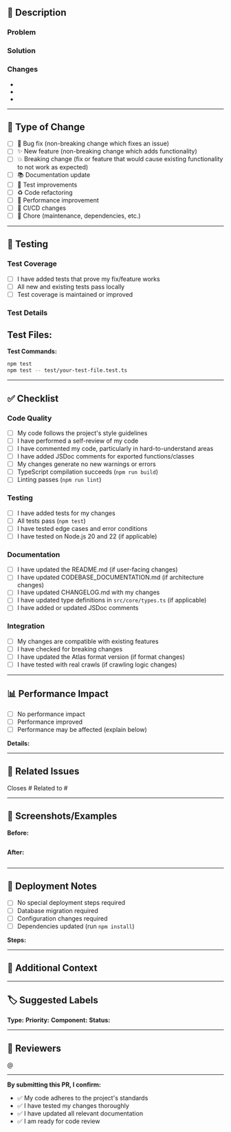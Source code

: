 ## 📝 Description

<!-- Provide a clear and concise description of what this PR does -->

### Problem
<!-- What issue does this PR solve? Link related issues with #issue_number -->

### Solution
<!-- How does this PR solve the problem? -->

### Changes
<!-- List the key changes made in this PR -->

- 
- 
- 

---

## 🎯 Type of Change

<!-- Mark the relevant option with an 'x' -->

- [ ] 🐛 Bug fix (non-breaking change which fixes an issue)
- [ ] ✨ New feature (non-breaking change which adds functionality)
- [ ] 💥 Breaking change (fix or feature that would cause existing functionality to not work as expected)
- [ ] 📚 Documentation update
- [ ] 🧪 Test improvements
- [ ] ♻️ Code refactoring
- [ ] 🚀 Performance improvement
- [ ] 🔧 CI/CD changes
- [ ] 🧹 Chore (maintenance, dependencies, etc.)

---

## 🧪 Testing

### Test Coverage

- [ ] I have added tests that prove my fix/feature works
- [ ] All new and existing tests pass locally
- [ ] Test coverage is maintained or improved

### Test Details

<!-- Describe the tests you added or modified -->

**Test Files:**
- 

**Test Commands:**
```bash
npm test
npm test -- test/your-test-file.test.ts
```

---

## ✅ Checklist

<!-- Ensure all items are checked before requesting review -->

### Code Quality
- [ ] My code follows the project's style guidelines
- [ ] I have performed a self-review of my code
- [ ] I have commented my code, particularly in hard-to-understand areas
- [ ] I have added JSDoc comments for exported functions/classes
- [ ] My changes generate no new warnings or errors
- [ ] TypeScript compilation succeeds (`npm run build`)
- [ ] Linting passes (`npm run lint`)

### Testing
- [ ] I have added tests for my changes
- [ ] All tests pass (`npm test`)
- [ ] I have tested edge cases and error conditions
- [ ] I have tested on Node.js 20 and 22 (if applicable)

### Documentation
- [ ] I have updated the README.md (if user-facing changes)
- [ ] I have updated CODEBASE_DOCUMENTATION.md (if architecture changes)
- [ ] I have updated CHANGELOG.md with my changes
- [ ] I have updated type definitions in `src/core/types.ts` (if applicable)
- [ ] I have added or updated JSDoc comments

### Integration
- [ ] My changes are compatible with existing features
- [ ] I have checked for breaking changes
- [ ] I have updated the Atlas format version (if format changes)
- [ ] I have tested with real crawls (if crawling logic changes)

---

## 📊 Performance Impact

<!-- If applicable, describe the performance impact of your changes -->

- [ ] No performance impact
- [ ] Performance improved
- [ ] Performance may be affected (explain below)

**Details:**


---

## 🔗 Related Issues

<!-- Link related issues and PRs -->

Closes #
Related to #

---

## 📸 Screenshots/Examples

<!-- If applicable, add screenshots or example output -->

**Before:**
```

```

**After:**
```

```

---

## 🚀 Deployment Notes

<!-- Any special deployment considerations? -->

- [ ] No special deployment steps required
- [ ] Database migration required
- [ ] Configuration changes required
- [ ] Dependencies updated (run `npm install`)

**Steps:**


---

## 💬 Additional Context

<!-- Add any other context about the PR here -->


---

## 🏷️ Suggested Labels

<!-- Suggest labels for this PR (see .github/labels.yml) -->

**Type:** 
**Priority:** 
**Component:** 
**Status:** 

---

## 👀 Reviewers

<!-- Tag specific reviewers if needed -->

@

---

**By submitting this PR, I confirm:**
- ✅ My code adheres to the project's standards
- ✅ I have tested my changes thoroughly
- ✅ I have updated all relevant documentation
- ✅ I am ready for code review
